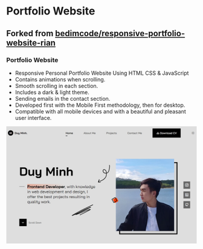 # Portfolio Website

## Forked from [bedimcode/responsive-portfolio-website-rian](https://github.com/bedimcode/responsive-portfolio-website-rian)
### Portfolio Website

- Responsive Personal Portfolio Website Using HTML CSS & JavaScript
- Contains animations when scrolling.
- Smooth scrolling in each section.
- Includes a dark & light theme.
- Sending emails in the contact section.
- Developed first with the Mobile First methodology, then for desktop.
- Compatible with all mobile devices and with a beautiful and pleasant user interface.


![preview img](/review-website.jpeg)
